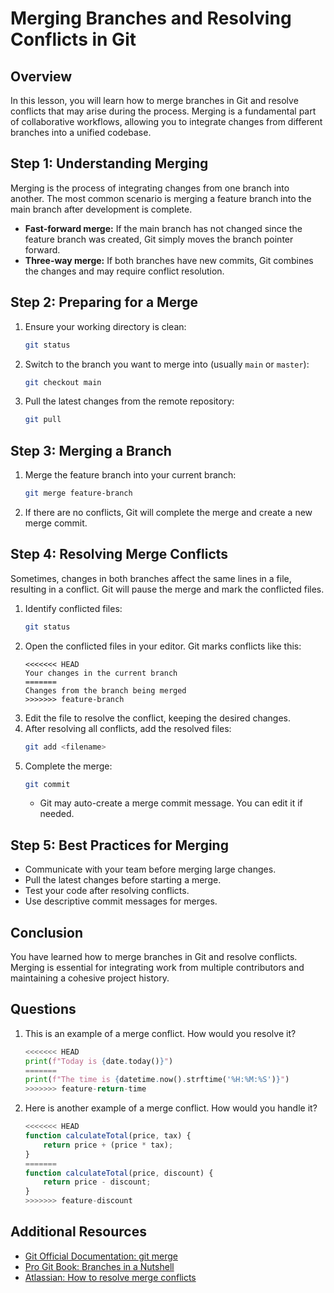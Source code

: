 # Merging Branches and Resolving Conflicts in Git

## Overview
In this lesson, you will learn how to merge branches in Git and resolve conflicts that may arise during the process. Merging is a fundamental part of collaborative workflows, allowing you to integrate changes from different branches into a unified codebase.

## Step 1: Understanding Merging

Merging is the process of integrating changes from one branch into another. The most common scenario is merging a feature branch into the main branch after development is complete.

- **Fast-forward merge:** If the main branch has not changed since the feature branch was created, Git simply moves the branch pointer forward.
- **Three-way merge:** If both branches have new commits, Git combines the changes and may require conflict resolution.

## Step 2: Preparing for a Merge

1. Ensure your working directory is clean:
   ```bash
   git status
   ```
2. Switch to the branch you want to merge into (usually `main` or `master`):
   ```bash
   git checkout main
   ```
3. Pull the latest changes from the remote repository:
   ```bash
   git pull
   ```

## Step 3: Merging a Branch

1. Merge the feature branch into your current branch:
   ```bash
   git merge feature-branch
   ```
2. If there are no conflicts, Git will complete the merge and create a new merge commit.

## Step 4: Resolving Merge Conflicts

Sometimes, changes in both branches affect the same lines in a file, resulting in a conflict. Git will pause the merge and mark the conflicted files.

1. Identify conflicted files:
   ```bash
   git status
   ```
2. Open the conflicted files in your editor. Git marks conflicts like this:
   ```
   <<<<<<< HEAD
   Your changes in the current branch
   =======
   Changes from the branch being merged
   >>>>>>> feature-branch
   ```
3. Edit the file to resolve the conflict, keeping the desired changes.
4. After resolving all conflicts, add the resolved files:
   ```bash
   git add <filename>
   ```
5. Complete the merge:
   ```bash
   git commit
   ```
   - Git may auto-create a merge commit message. You can edit it if needed.

## Step 5: Best Practices for Merging

- Communicate with your team before merging large changes.
- Pull the latest changes before starting a merge.
- Test your code after resolving conflicts.
- Use descriptive commit messages for merges.

## Conclusion

You have learned how to merge branches in Git and resolve conflicts. Merging is essential for integrating work from multiple contributors and maintaining a cohesive project history.

## Questions
1. This is an example of a merge conflict. How would you resolve it?
   ```python
   <<<<<<< HEAD
   print(f"Today is {date.today()}")
   =======
   print(f"The time is {datetime.now().strftime('%H:%M:%S')}")
   >>>>>>> feature-return-time
   ```
2. Here is another example of a merge conflict. How would you handle it?
   ```javascript
   <<<<<<< HEAD
   function calculateTotal(price, tax) {
       return price + (price * tax);
   }
   =======
   function calculateTotal(price, discount) {
       return price - discount;
   }
   >>>>>>> feature-discount
   ```

## Additional Resources

- [Git Official Documentation: git merge](https://git-scm.com/docs/git-merge)
- [Pro Git Book: Branches in a Nutshell](https://git-scm.com/book/en/v2/Git-Branching-Branches-in-a-Nutshell)
- [Atlassian: How to resolve merge conflicts](https://www.atlassian.com/git/tutorials/using-branches/merge-conflicts)

